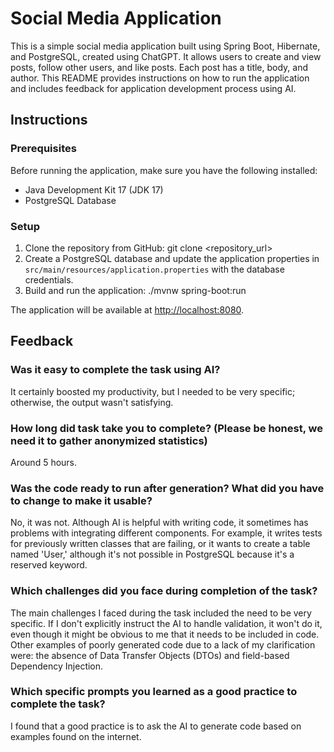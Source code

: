 # Social Media Application

This is a simple social media application built using Spring Boot, Hibernate, and PostgreSQL, created using ChatGPT. 
It allows users to create and view posts, follow other users, and like posts. Each post has a title, body, and author. 
This README provides instructions on how to run the application and includes feedback for application development process using AI.

## Instructions

### Prerequisites

Before running the application, make sure you have the following installed:

- Java Development Kit 17 (JDK 17)
- PostgreSQL Database

### Setup

1. Clone the repository from GitHub: git clone <repository_url>
2. Create a PostgreSQL database and update the application properties in `src/main/resources/application.properties` with the database credentials.
3. Build and run the application: ./mvnw spring-boot:run

The application will be available at [http://localhost:8080](http://localhost:8080).

## Feedback

### Was it easy to complete the task using AI?
It certainly boosted my productivity, but I needed to be very specific; otherwise, the output wasn't satisfying.  

### How long did task take you to complete? (Please be honest, we need it to gather anonymized statistics)
Around 5 hours.

### Was the code ready to run after generation? What did you have to change to make it usable?
No, it was not. Although AI is helpful with writing code, it sometimes has problems with integrating different components. For example, it writes tests for previously written classes that are failing, or it wants to create a table named 'User,' although it's not possible in PostgreSQL because it's a reserved keyword.

### Which challenges did you face during completion of the task?
The main challenges I faced during the task included the need to be very specific. If I don't explicitly instruct the AI to handle validation, it won't do it, even though it might be obvious to me that it needs to be included in code. Other examples of poorly generated code due to a lack of my clarification were: the absence of Data Transfer Objects (DTOs) and field-based Dependency Injection.

### Which specific prompts you learned as a good practice to complete the task?
I found that a good practice is to ask the AI to generate code based on examples found on the internet.
